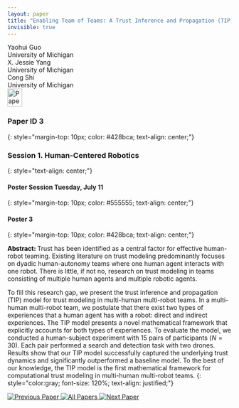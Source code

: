 ```yaml
---
layout: paper
title: "Enabling Team of Teams: A Trust Inference and Propagation (TIP) Model in Multi-Human Multi-Robot Teams"
invisible: true
---
```

<div class="paper-authors">
<div class="paper-author-box">
    <div class="paper-author-name">Yaohui Guo</div>
    <div class="paper-author-uni">University of Michigan</div>
</div>
<div class="paper-author-box">
    <div class="paper-author-name">X. Jessie Yang</div>
    <div class="paper-author-uni">University of Michigan</div>
</div>
<div class="paper-author-box">
    <div class="paper-author-name">Cong Shi</div>
    <div class="paper-author-uni">University of Michigan</div>
</div>

</div><div class="paper-pdf">
<div> <a href="http://www.roboticsproceedings.org/rss19/p003.pdf"><img src="{{ site.baseurl }}/images/paper_link.png" alt="Paper Website" width = "33"  height = "40"/></a> </div>
</div>

### Paper ID 3
{: style="margin-top: 10px; color: #428bca; text-align: center;"}

### Session 1. Human-Centered Robotics
{: style="text-align: center;"}

#### Poster Session Tuesday, July 11
{: style="margin-top: 10px; color: #555555; text-align: center;"}

#### Poster 3
{: style="margin-top: 10px; color: #428bca; text-align: center;"}

<b style="color: black;">Abstract: </b>Trust has been identified as a central factor for effective human-robot teaming. Existing literature on trust modeling predominantly focuses on dyadic human-autonomy teams where one human agent interacts with one robot. There is little, if not no, research on trust modeling in teams consisting of multiple human agents and multiple robotic agents.

To fill this research gap, we present the trust inference and propagation (TIP) model for trust modeling in multi-human multi-robot teams. In a multi-human multi-robot team, we postulate that there exist two types of experiences that a human agent has with a robot: direct and indirect experiences. The TIP model presents a novel mathematical framework that explicitly accounts for both types of experiences. To evaluate the model, we conducted a human-subject experiment with 15 pairs of participants (${N=30}$). Each pair performed a search and detection task with two drones.  Results show that our TIP model successfully captured the underlying trust dynamics and significantly outperformed a baseline model. To the best of our knowledge, the TIP model is the first mathematical framework for computational trust modeling in multi-human multi-robot teams.
{: style="color:gray; font-size: 120%; text-align: justified;"}


<div class="paper-menu">
<a href="{{ site.baseurl }}/program/papers/002/"> <img src="{{ site.baseurl }}/images/previous_paper_icon.png" alt="Previous Paper" title="Previous Paper"/> </a>
<a href="{{ site.baseurl }}/program/papers"><img src="{{ site.baseurl }}/images/overview_icon.png" alt="All Papers" title="All Papers"/> </a>
<a href="{{ site.baseurl }}/program/papers/004/"> <img src="{{ site.baseurl }}/images/next_paper_icon.png" alt="Next Paper" title="Next Paper"/> </a>

</div>
